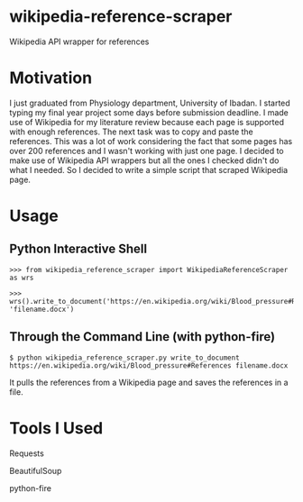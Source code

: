 # wikipedia-reference-scraper
Wikipedia API wrapper for references

# Motivation

I just graduated from Physiology department, University of Ibadan. I started typing my final year project some days before submission
deadline. I made use of Wikipedia for my literature review because each page is supported with enough references. The next task was
to copy and paste the references. This was a lot of work considering the fact that some pages has over 200 references and I wasn't
working with just one page. I decided to make use of Wikipedia API wrappers but all the ones I checked didn't do what I needed. So
I decided to write a simple script that scraped Wikipedia page.

# Usage

## Python Interactive Shell

```
>>> from wikipedia_reference_scraper import WikipediaReferenceScraper as wrs

>>> wrs().write_to_document('https://en.wikipedia.org/wiki/Blood_pressure#References', 'filename.docx')
```

## Through the Command Line (with python-fire)

```
$ python wikipedia_reference_scraper.py write_to_document https://en.wikipedia.org/wiki/Blood_pressure#References filename.docx
```

It pulls the references from a Wikipedia page and saves the references in a file.

# Tools I Used

Requests

BeautifulSoup

python-fire
